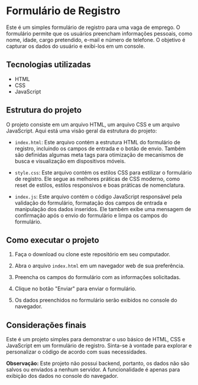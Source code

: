 # Formulário de Registro

Este é um simples formulário de registro para uma vaga de emprego. O formulário permite que os usuários preencham informações pessoais, como nome, idade, cargo pretendido, e-mail e número de telefone. O objetivo é capturar os dados do usuário e exibi-los em um console.

## Tecnologias utilizadas

- HTML
- CSS
- JavaScript

## Estrutura do projeto

O projeto consiste em um arquivo HTML, um arquivo CSS e um arquivo JavaScript. Aqui está uma visão geral da estrutura do projeto:

- `index.html`: Este arquivo contém a estrutura HTML do formulário de registro, incluindo os campos de entrada e o botão de envio. Também são definidas algumas meta tags para otimização de mecanismos de busca e visualização em dispositivos móveis.

- `style.css`: Este arquivo contém os estilos CSS para estilizar o formulário de registro. Ele segue as melhores práticas de CSS moderno, como reset de estilos, estilos responsivos e boas práticas de nomenclatura.

- `index.js`: Este arquivo contém o código JavaScript responsável pela validação do formulário, formatação dos campos de entrada e manipulação dos dados inseridos. Ele também exibe uma mensagem de confirmação após o envio do formulário e limpa os campos do formulário.

## Como executar o projeto

1. Faça o download ou clone este repositório em seu computador.

2. Abra o arquivo `index.html` em um navegador web de sua preferência.

3. Preencha os campos do formulário com as informações solicitadas.

4. Clique no botão "Enviar" para enviar o formulário.

5. Os dados preenchidos no formulário serão exibidos no console do navegador.

## Considerações finais

Este é um projeto simples para demonstrar o uso básico de HTML, CSS e JavaScript em um formulário de registro. Sinta-se à vontade para explorar e personalizar o código de acordo com suas necessidades.

**Observação:** Este projeto não possui backend, portanto, os dados não são salvos ou enviados a nenhum servidor. A funcionalidade é apenas para exibição dos dados no console do navegador.
